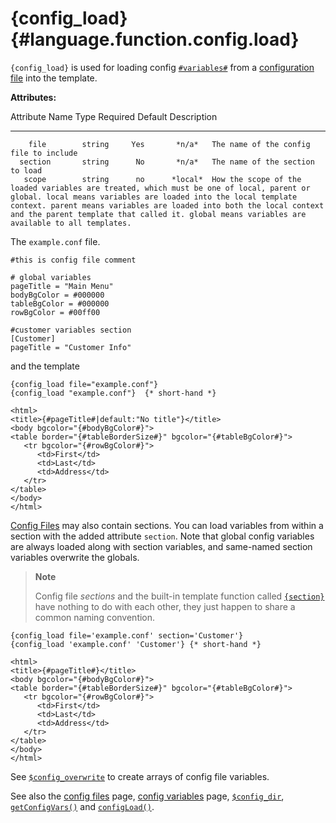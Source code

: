 {config\_load} {#language.function.config.load}
==============

`{config_load}` is used for loading config
[`#variables#`](#language.config.variables) from a [configuration
file](#config.files) into the template.

**Attributes:**

   Attribute Name    Type    Required   Default  Description
  ---------------- -------- ---------- --------- ---------------------------------------------------------------------------------------------------------------------------------------------------------------------------------------------------------------------------------------------------------------------------------------------------------------------------------
        file        string     Yes       *n/a*   The name of the config file to include
      section       string      No       *n/a*   The name of the section to load
       scope        string      no      *local*  How the scope of the loaded variables are treated, which must be one of local, parent or global. local means variables are loaded into the local template context. parent means variables are loaded into both the local context and the parent template that called it. global means variables are available to all templates.

The `example.conf` file.


    #this is config file comment

    # global variables
    pageTitle = "Main Menu"
    bodyBgColor = #000000
    tableBgColor = #000000
    rowBgColor = #00ff00

    #customer variables section
    [Customer]
    pageTitle = "Customer Info"

      

and the template


    {config_load file="example.conf"}
    {config_load "example.conf"}  {* short-hand *}

    <html>
    <title>{#pageTitle#|default:"No title"}</title>
    <body bgcolor="{#bodyBgColor#}">
    <table border="{#tableBorderSize#}" bgcolor="{#tableBgColor#}">
       <tr bgcolor="{#rowBgColor#}">
          <td>First</td>
          <td>Last</td>
          <td>Address</td>
       </tr>
    </table>
    </body>
    </html>

      

[Config Files](#config.files) may also contain sections. You can load
variables from within a section with the added attribute `section`. Note
that global config variables are always loaded along with section
variables, and same-named section variables overwrite the globals.

> **Note**
>
> Config file *sections* and the built-in template function called
> [`{section}`](#language.function.section) have nothing to do with each
> other, they just happen to share a common naming convention.


    {config_load file='example.conf' section='Customer'}
    {config_load 'example.conf' 'Customer'} {* short-hand *}

    <html>
    <title>{#pageTitle#}</title>
    <body bgcolor="{#bodyBgColor#}">
    <table border="{#tableBorderSize#}" bgcolor="{#tableBgColor#}">
       <tr bgcolor="{#rowBgColor#}">
          <td>First</td>
          <td>Last</td>
          <td>Address</td>
       </tr>
    </table>
    </body>
    </html>

      

See [`$config_overwrite`](#variable.config.overwrite) to create arrays
of config file variables.

See also the [config files](#config.files) page, [config
variables](#language.config.variables) page,
[`$config_dir`](#variable.config.dir),
[`getConfigVars()`](#api.get.config.vars) and
[`configLoad()`](#api.config.load).
